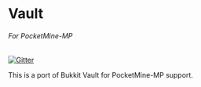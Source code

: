 Vault
=====
###### For PocketMine-MP

[![Gitter](https://badges.gitter.im/Join%20Chat.svg)](https://gitter.im/LegendOfMCPE/Vault?utm_source=badge&utm_medium=badge&utm_campaign=pr-badge&utm_content=badge)

This is a port of Bukkit Vault for PocketMine-MP support.

